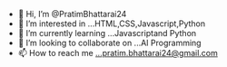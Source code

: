 - 👋 Hi, I’m @PratimBhattarai24
- 👀 I’m interested in ...HTML,CSS,Javascript,Python
- 🌱 I’m currently learning ...Javascriptand Python
- 💞️ I’m looking to collaborate on ...AI Programming
- 📫 How to reach me ...pratim.bhattarai24@gmail.com

<!---
PratimBhattarai24/PratimBhattarai24 is a ✨ special ✨ repository because its `README.md` (this file) appears on your GitHub profile.
You can click the Preview link to take a look at your changes.
--->
